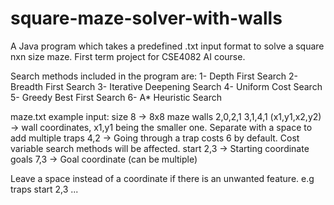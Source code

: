 # square-maze-solver-with-walls
A Java program which takes a predefined .txt input format to solve a square nxn size maze. First term project for CSE4082 AI course.

Search methods included in the program are:
1- Depth First Search
2- Breadth First Search
3- Iterative Deepening Search
4- Uniform Cost Search
5- Greedy Best First Search
6- A* Heuristic Search

maze.txt example input:
size 8 -> 8x8 maze
walls 2,0,2,1 3,1,4,1 (x1,y1,x2,y2) -> wall coordinates, x1,y1 being the smaller one. Separate with a space to add multiple
traps 4,2 -> Going through a trap costs 6 by default. Cost variable search methods will be affected.
start 2,3 -> Starting coordinate
goals 7,3 -> Goal coordinate (can be multiple)

Leave a space instead of a coordinate if there is an unwanted feature.
e.g
traps 
start 2,3
...

